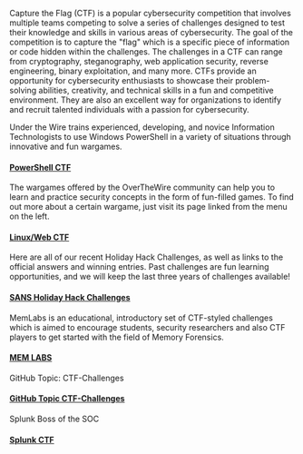 Capture the Flag (CTF) is a popular cybersecurity competition that involves multiple teams competing to solve a series of challenges designed to test their knowledge and skills in various areas of cybersecurity. The goal of the competition is to capture the "flag" which is a specific piece of information or code hidden within the challenges. The challenges in a CTF can range from cryptography, steganography, web application security, reverse engineering, binary exploitation, and many more. CTFs provide an opportunity for cybersecurity enthusiasts to showcase their problem-solving abilities, creativity, and technical skills in a fun and competitive environment. They are also an excellent way for organizations to identify and recruit talented individuals with a passion for cybersecurity.  

Under the Wire trains experienced, developing, and novice Information Technologists to use Windows PowerShell in a variety of situations through innovative and fun wargames.  
#### [PowerShell CTF](https://underthewire.tech/)  
The wargames offered by the OverTheWire community can help you to learn and practice security concepts in the form of fun-filled games.  To find out more about a certain wargame, just visit its page linked from the menu on the left.  
#### [Linux/Web CTF](https://overthewire.org/wargames)  
Here are all of our recent Holiday Hack Challenges, as well as links to the official answers and winning entries. Past challenges are fun learning opportunities, and we will keep the last three years of challenges available!  
#### [SANS Holiday Hack Challenges](https://holidayhackchallenge.com/past-challenges/)  
MemLabs is an educational, introductory set of CTF-styled challenges which is aimed to encourage students, security researchers and also CTF players to get started with the field of Memory Forensics.  
#### [MEM LABS](https://github.com/stuxnet999/MemLabs)  
GitHub Topic: CTF-Challenges  
#### [GitHub Topic CTF-Challenges](https://github.com/topics/ctf-challenges)  
Splunk Boss of the SOC  
#### [Splunk CTF](https://bots.splunk.com/login?redirect=/)  
